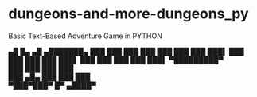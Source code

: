 # dungeons-and-more-dungeons_py
Basic Text-Based Adventure Game in PYTHON

 ▄█     █▄   ▄█     ▄███████▄ 
███     ███ ███    ███    ███ 
███     ███ ███▌   ███    ███ 
███     ███ ███▌   ███    ███ 
███     ███ ███▌ ▀█████████▀  
███     ███ ███    ███        
███ ▄█▄ ███ ███    ███        
 ▀███▀███▀  █▀    ▄████▀ 
 
<!--Delta Corps Priests 1-->
